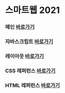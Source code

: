 # 스마트웹 2021

### 메인 <a href="https://kdong1224.github.io/dothome21/">바로가기</a>

### 자바스크립트 <a href="https://kdong1224.github.io/dothome21/javascript/javascript100.html">바로가기</a>
### 레이아웃 <a href="https://kdong1224.github.io/dothome21/layout/index.html">바로가기</a>
### CSS 레퍼런스 <a href="https://kdong1224.github.io/dothome21/refer-css/index.html">바로가기</a>
### HTML 레퍼런스 <a href="https://kdong1224.github.io/dothome21/refer-html/index.html">바로가기</a>
